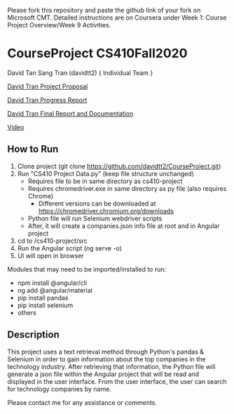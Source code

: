 Please fork this repository and paste the github link of your fork on Microsoft CMT. Detailed instructions are on Coursera under Week 1: Course Project Overview/Week 9 Activities.

# CourseProject CS410Fall2020 
David Tan Sang Tran (davidtt2) { Individual Team }

[David Tran Project Proposal](https://github.com/davidtt2/CourseProject/blob/main/CS410%20Project%20Proposal.pdf)

[David Tran Progress Report](https://github.com/davidtt2/CourseProject/blob/main/CS410%20Project%20Progress%20Report.pdf)

[David Tran Final Report and Documentation](https://github.com/davidtt2/CourseProject/blob/main/CS410%20Project%20Final%20Report.pdf)

[Video](https://www.youtube.com/watch?v=mfuLOdaO55Q)

## How to Run
1) Clone project (git clone https://github.com/davidtt2/CourseProject.git)
2) Run "CS410 Project Data.py" (keep file structure unchanged)
	- Requires file to be in same directory as cs410-project
	- Requires chromedriver.exe in same directory as py file 
		(also requires Chrome)
		- Different versions can be downloaded at https://chromedriver.chromium.org/downloads
	- Python file will run Selenium webdriver scripts
	- After, it will create a companies.json info file 
	  at root and in Angular project
3) cd to /cs410-project/src
4) Run the Angular script (ng serve -o)
5) UI will open in browser

Modules that may need to be imported/installed to run:
  - npm install @angular/cli
  - ng add @angular/material 
  - pip install pandas
  - pip install selenium
  - others
  
## Description
This project uses a text retrieval method through Python's pandas & Selenium in order to gain information about the top companies in the technology industry. After retrieving that information, the Python file will generate a json file within the Angular project that will be read and displayed in the user interface. From the user interface, the user can search for technology companies by name.

Please contact me for any assistance or comments. 
